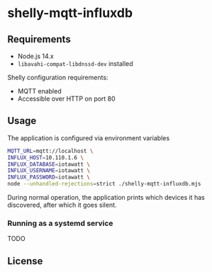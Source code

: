 # shelly-mqtt-influxdb

## Requirements

* Node.js 14.x
* `libavahi-compat-libdnssd-dev` installed

Shelly configuration requirements:

* MQTT enabled
* Accessible over HTTP on port 80

## Usage

The application is configured via environment variables

```bash
MQTT_URL=mqtt://localhost \
INFLUX_HOST=10.110.1.6 \
INFLUX_DATABASE=iotawatt \
INFLUX_USERNAME=iotawatt \
INFLUX_PASSWORD=iotawatt \
node --unhandled-rejections=strict ./shelly-mqtt-influxdb.mjs
```

During normal operation, the application prints which devices it has discovered, after which it goes silent.

### Running as a systemd service

TODO

## License


